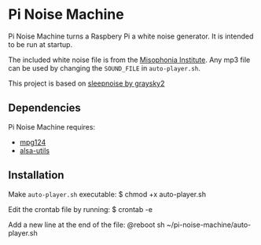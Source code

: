 # Pi Noise Machine

Pi Noise Machine turns a Raspbery Pi a white noise generator. It is intended to be run at startup. 

The included white noise file is from the [Misophonia Institute](https://misophoniainstitute.org/). Any mp3 file can be used by changing the `SOUND_FILE` in `auto-player.sh`.

This project is based on [sleepnoise by graysky2](https://github.com/graysky2/sleepnoise)

## Dependencies
Pi Noise Machine requires:
* [mpg124](https://mpg123.org/)
* [alsa-utils](https://github.com/alsa-project/alsa-utils)

## Installation

Make `auto-player.sh` executable:
    $ chmod +x auto-player.sh

Edit the crontab file by running:
    $ crontab -e

Add a new line at the end of the file:
    @reboot sh ~/pi-noise-machine/auto-player.sh
